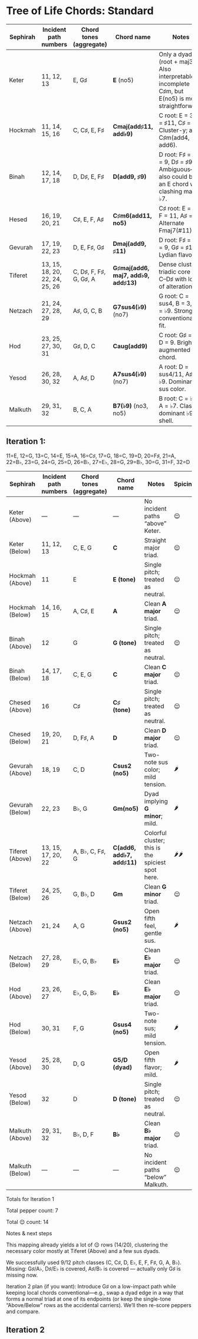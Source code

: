 # Tree of Life Chords: Standard

| Sephirah | Incident path numbers          | Chord tones (aggregate) | Chord name                           | Notes                                                                                                | Spiciness |
| -------- | ------------------------------ | ----------------------- | ------------------------------------ | ---------------------------------------------------------------------------------------------------- | --------- |
| Keter    | 11, 12, 13                     | E, G♯                   | **E** (no5)                          | Only a dyad (root + maj3). Also interpretable as incomplete C♯m, but E(no5) is most straightforward. | 😌        |
| Hockmah  | 11, 14, 15, 16                 | C, C♯, E, F♯            | **Cmaj(add♯11, add♭9)**              | C root: E = 3, F♯ = ♯11, C♯ = ♭9. Cluster-y; alt. C♯m(add4, add6).                                   | 🌶️🌶️🌶️ |
| Binah    | 12, 14, 17, 18                 | D, D♯, E, F♯            | **D(add9, ♯9)**                      | D root: F♯ = 3, E = 9, D♯ = ♯9. Ambiguous—also could be an E chord with clashing maj7/♭7.            | 🌶️🌶️    |
| Hesed    | 16, 19, 20, 21                 | C♯, E, F, A♯            | **C♯m6(add11, no5)**                 | C♯ root: E = ♭3, F = 11, A♯ = 6. Alternate Fmaj7(#11).                                               | 🌶️🌶️    |
| Gevurah  | 17, 19, 22, 23                 | D, E, F♯, G♯            | **Dmaj(add9, ♯11)**                  | D root: F♯ = 3, E = 9, G♯ = ♯11. Lydian flavor.                                                      | 🌶️       |
| Tiferet  | 13, 15, 18, 20, 22, 24, 25, 26 | C, D♯, F, F♯, G, G♯, A  | **G♯maj(add6, maj7, add♭9, add♯13)** | Dense cluster; triadic core G♯–C–D♯ with lots of alterations.                                        | 🌶️🌶️🌶️ |
| Netzach  | 21, 24, 27, 28, 29             | A♯, G, C, B             | **G7sus4(♭9)** (no7)                 | G root: C = sus4, B = 3, A♯ = ♭9. Strongest conventional fit.                                        | 🌶️       |
| Hod      | 23, 25, 27, 30, 31             | G♯, D, C                | **Caug(add9)**                       | C root: G♯ = ♯5, D = 9. Bright augmented chord.                                                      | 🌶️       |
| Yesod    | 26, 28, 30, 32                 | A, A♯, D                | **A7sus4(♭9)** (no7)                 | A root: D = sus4/11, A♯ = ♭9. Dominant-sus color.                                                    | 🌶️       |
| Malkuth  | 29, 31, 32                     | B, C, A                 | **B7(♭9)** (no3, no5)                | B root: C = ♭9, A = ♭7. Classic dominant ♭9 shell.                                                   | 🌶️       |

## Iteration 1:

11=E, 12=G, 13=C, 14=E, 15=A, 16=C♯, 17=G, 18=C, 19=D, 20=F♯, 21=A, 22=B♭, 23=G, 24=G, 25=D, 26=B♭, 27=E♭, 28=G, 29=B♭, 30=G, 31=F, 32=D

| Sephirah        | Incident path numbers | Chord tones (aggregate) | Chord name                 | Notes                                             | Spiciness |
| --------------- | --------------------- | ----------------------- | -------------------------- | ------------------------------------------------- | --------- |
| Keter (Above)   | —                     | —                       | —                          | No incident paths “above” Keter.                  | 😌        |
| Keter (Below)   | 11, 12, 13            | C, E, G                 | **C**                      | Straight major triad.                             | 😌        |
| Hockmah (Above) | 11                    | E                       | **E (tone)**               | Single pitch; treated as neutral.                 | 😌        |
| Hockmah (Below) | 14, 16, 15            | A, C♯, E                | **A**                      | Clean **A major** triad.                          | 😌        |
| Binah (Above)   | 12                    | G                       | **G (tone)**               | Single pitch; treated as neutral.                 | 😌        |
| Binah (Below)   | 14, 17, 18            | C, E, G                 | **C**                      | Clean **C major** triad.                          | 😌        |
| Chesed (Above)  | 16                    | C♯                      | **C♯ (tone)**              | Single pitch; treated as neutral.                 | 😌        |
| Chesed (Below)  | 19, 20, 21            | D, F♯, A                | **D**                      | Clean **D major** triad.                          | 😌        |
| Gevurah (Above) | 18, 19                | C, D                    | **Csus2 (no5)**            | Two-note sus color; mild tension.                 | 🌶️       |
| Gevurah (Below) | 22, 23                | B♭, G                   | **Gm(no5)**                | Dyad implying **G minor**; mild.                  | 🌶️       |
| Tiferet (Above) | 13, 15, 17, 20, 22    | A, B♭, C, F♯, G         | **C(add6, add♭7, add♯11)** | Colorful cluster; this is the spiciest spot here. | 🌶️🌶️    |
| Tiferet (Below) | 24, 25, 26            | G, B♭, D                | **Gm**                     | Clean **G minor** triad.                          | 😌        |
| Netzach (Above) | 21, 24                | A, G                    | **Gsus2 (no5)**            | Open fifth feel, gentle sus.                      | 🌶️       |
| Netzach (Below) | 27, 28, 29            | E♭, G, B♭               | **E♭**                     | Clean **E♭ major** triad.                         | 😌        |
| Hod (Above)     | 23, 26, 27            | E♭, G, B♭               | **E♭**                     | Clean **E♭ major** triad.                         | 😌        |
| Hod (Below)     | 30, 31                | F, G                    | **Gsus4 (no5)**            | Two-note sus; mild tension.                       | 🌶️       |
| Yesod (Above)   | 25, 28, 30            | D, G                    | **G5/D (dyad)**            | Open fifth flavor; mild.                          | 🌶️       |
| Yesod (Below)   | 32                    | D                       | **D (tone)**               | Single pitch; treated as neutral.                 | 😌        |
| Malkuth (Above) | 29, 31, 32            | B♭, D, F                | **B♭**                     | Clean **B♭ major** triad.                         | 😌        |
| Malkuth (Below) | —                     | —                       | —                          | No incident paths “below” Malkuth.                | 😌        |

Totals for Iteration 1

Total pepper count: 7

Total 😌 count: 14

Notes & next steps

This mapping already yields a lot of 😌 rows (14/20), clustering the necessary color mostly at Tiferet (Above) and a few sus dyads.

We successfully used 9/12 pitch classes (C, C♯, D, E♭, E, F, F♯, G, A, B♭). Missing: G♯/A♭, D♯/E♭ is covered, A♯/B♭ is covered — actually only G♯ is missing now.

Iteration 2 plan (if you want): Introduce G♯ on a low-impact path while keeping local chords conventional—e.g., swap a dyad edge in a way that forms a normal triad at one of its endpoints (or keep the single-tone “Above/Below” rows as the accidental carriers). We’ll then re-score peppers and compare.

## Iteration 2

